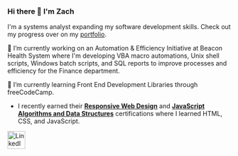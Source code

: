 ### Hi there 👋 I'm Zach

I'm a systems analyst expanding my software development skills. Check out my progress over on my <a href="https://brownzaero.github.io" target="_blank"/>portfolio</a>.

🔭 I’m currently working on an Automation & Efficiency Initiative at Beacon Health System where I'm developing VBA macro automations, Unix shell scripts, Windows batch scripts, and SQL reports to improve processes and efficiency for the Finance department.

🌱 I’m currently learning Front End Development Libraries through freeCodeCamp. 
* I recently earned their <a href="https://www.freecodecamp.org/certification/brownzaero/responsive-web-design" target="_blank">**Responsive Web Design**</a> and <a href="https://www.freecodecamp.org/certification/brownzaero/javascript-algorithms-and-data-structures" target="_blank">**JavaScript Algorithms and Data Structures**</a> certifications where I learned HTML, CSS, and JavaScript.

<a href="https://www.linkedin.com/in/zachcbrown/" target="_blank"><img src="https://brand.linkedin.com/content/dam/me/business/en-us/amp/brand-site/v2/bg/LI-Bug.svg.original.svg" alt="LinkedIn Logo" width="40" height="40"/></a>

<!--
**brownzaero/brownzaero** is a ✨ _special_ ✨ repository because its `README.md` (this file) appears on your GitHub profile.

Here are some ideas to get you started:

- 🔭 I’m currently working on ...
- 🌱 I’m currently learning ...
- 👯 I’m looking to collaborate on ...
- 🤔 I’m looking for help with ...
- 💬 Ask me about ...
- 📫 How to reach me: ...
- 😄 Pronouns: ...
- ⚡ Fun fact: ...
-->
